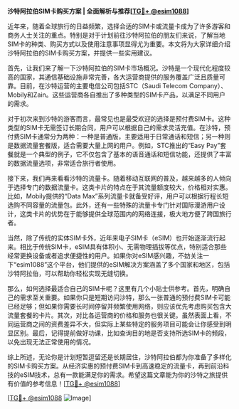 **沙特阿拉伯SIM卡购买方案 | 全面解析与推荐[[TG💪+ @esim1088](https://t.me/s/esim1088)]**

近年来，随着全球旅行的日益频繁，选择合适的SIM卡或流量卡成为了许多游客和商务人士关注的重点。特别是对于计划前往沙特阿拉伯的朋友们来说，了解当地SIM卡的种类、购买方式以及使用注意事项显得尤为重要。本文将为大家详细介绍沙特阿拉伯的SIM卡购买方案，并提供一些实用建议。

首先，让我们来了解一下沙特阿拉伯的SIM卡市场概况。沙特是一个现代化程度较高的国家，其通信基础设施非常完善，各大运营商提供的服务覆盖广泛且质量可靠。目前，在沙特运营的主要电信公司包括STC（Saudi Telecom Company）、Mobily和Zain。这些运营商各自推出了多种类型的SIM卡产品，以满足不同用户的需求。

对于初次来到沙特的游客而言，最常见也是最受欢迎的选择是预付费SIM卡。这种类型的SIM卡无需签订长期合同，用户可以根据自己的需求灵活充值。在沙特，预付费SIM卡通常分为两种：一种是普通版，主要适用于日常通话和短信；另一种则是数据流量套餐版，适合需要大量上网的用户。例如，STC推出的“Easy Pay”套餐就是一个典型的例子，它不仅包含了基本的语音通话和短信功能，还提供了丰富的数据流量选项，非常适合旅行者使用。

接下来，我们再来看看沙特的流量卡。随着移动互联网的普及，越来越多的人倾向于选择专门的数据流量卡。这类卡片的特点在于其流量额度较大，价格相对实惠。比如，Mobily提供的“Data Max”系列流量卡就备受好评，用户可以根据行程长短选购不同容量的流量包。此外，还有一些特殊的流量卡专门针对国际漫游用户设计，这类卡片的优势在于能够提供全球范围内的网络连接，极大地方便了跨国旅行者。

当然，除了传统的实体SIM卡外，近年来电子SIM卡（eSIM）也开始逐渐流行起来。相比于传统SIM卡，eSIM具有体积小、无需物理插拔等优点，特别适合那些经常更换设备或者追求便捷性的用户。如果你对eSIM感兴趣，不妨关注一下“esim1088”这个平台，他们提供的eSIM解决方案涵盖了多个国家和地区，包括沙特阿拉伯，可以帮助你轻松实现无缝切换。

那么，如何选择最适合自己的SIM卡呢？这里有几个小贴士供参考。首先，明确自己的需求至关重要。如果你只是短期访问沙特，那么一张普通的预付费SIM卡可能已经足够；但如果你需要长时间停留并频繁使用网络，则应该优先考虑购买包含大流量套餐的卡片。其次，对比各运营商的价格和服务也很关键。虽然表面上看，不同运营商之间的资费差异不大，但实际上某些特定的服务项目可能会让你感受到明显区别。最后，记得提前做好功课，比如查询目的地是否支持所选SIM卡的频段，以免出现无法正常使用的情况。

综上所述，无论你是计划短暂逗留还是长期居住，沙特阿拉伯都为你准备了多样化的SIM卡购买方案。从经济实惠的预付费SIM卡到高速稳定的流量卡，再到前沿科技的eSIM技术，总有一款能满足你的需求。希望这篇文章能为你的沙特之旅提供有价值的参考信息！[[TG💪+ @esim1088](https://t.me/s/esim1088)]

[[TG💪+ @esim1088](https://t.me/s/esim1088) ![Image](https://i.postimg.cc/4NQfJmqS/Snipaste-2025-05-13-00-14-12.png)]